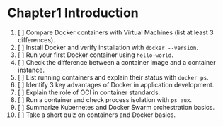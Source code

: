 # Chapter1 Introduction

1. [ ] Compare Docker containers with Virtual Machines (list at least 3 differences).
2. [ ] Install Docker and verify installation with `docker --version`.
3. [ ] Run your first Docker container using `hello-world`.
4. [ ] Check the difference between a container image and a container instance.
5. [ ] List running containers and explain their status with `docker ps`.
6. [ ] Identify 3 key advantages of Docker in application development.
7. [ ] Explain the role of OCI in container standards.
8. [ ] Run a container and check process isolation with `ps aux`.
9. [ ] Summarize Kubernetes and Docker Swarm orchestration basics.
10. [ ] Take a short quiz on containers and Docker basics.
